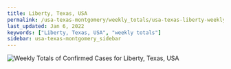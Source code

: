 ```yaml
---
title: Liberty, Texas, USA
permalink: /usa-texas-montgomery/weekly_totals/usa-texas-liberty-weekly_totals.html
last_updated: Jan 6, 2022
keywords: ["Liberty, Texas, USA", "weekly totals"]
sidebar: usa-texas-montgomery_sidebar
---
```


![Weekly Totals of Confirmed Cases for Liberty, Texas, USA](/covid_tracker/images/graphs/usa-texas-liberty-weekly_totals_graph.png)
